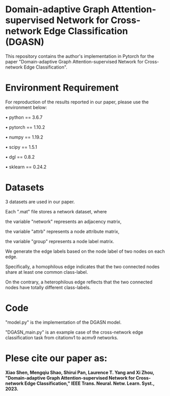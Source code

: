 # Domain-adaptive Graph Attention-supervised Network for Cross-network Edge Classification (DGASN)

This repository contains the author's implementation in Pytorch for the paper "Domain-adaptive Graph Attention-supervised Network for Cross-network Edge Classification".

# Environment Requirement

For reproduction of the results reported in our paper, please use the environment below:

• python == 3.6.7

• pytorch == 1.10.2

• numpy == 1.19.2

• scipy == 1.5.1

• dgl == 0.8.2

• sklearn == 0.24.2


# Datasets

3 datasets are used in our paper.

Each ".mat" file stores a network dataset, where

the variable "network" represents an adjacency matrix,

the variable "attrb" represents a node attribute matrix,

the variable "group" represents a node label matrix.

We generate the edge labels based on the node label of two nodes on each edge. 

Specifically, a homophilous edge indicates that the two connected nodes share at least one common class-label. 

On the contrary, a heterophilous edge reflects that the two connected nodes have totally different class-labels.

# Code

"model.py" is the implementation of the DGASN model.

"DGASN_main.py" is an example case of the cross-network edge classification task from citationv1 to acmv9 networks.

# Plese cite our paper as:

**Xiao Shen, Mengqiu Shao, Shirui Pan, Laurence T. Yang and Xi Zhou, "Domain-adaptive Graph Attention-supervised Network for Cross-network Edge Classification," IEEE Trans. Neural. Netw. Learn. Syst., 2023.**

